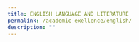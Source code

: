```yaml
---
title: ENGLISH LANGUAGE AND LITERATURE
permalink: /academic-exellence/english/
description: ""
---
```

